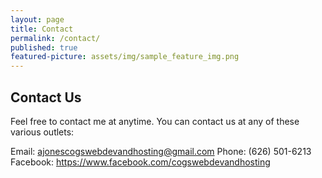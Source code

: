 ```yaml
---
layout: page
title: Contact
permalink: /contact/
published: true
featured-picture: assets/img/sample_feature_img.png 
---
```

## Contact Us

Feel free to contact me at anytime. You can contact us at any of these various outlets: 

Email: ajonescogswebdevandhosting@gmail.com
Phone: (626) 501-6213
Facebook: https://www.facebook.com/cogswebdevandhosting
